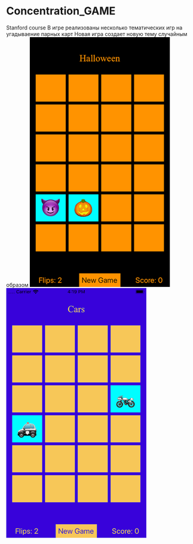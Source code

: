 # Concentration_GAME
Stanford course
В игре реализованы несколько тематических игр на угадываение парных карт
Новая игра создает новую тему случайным образом
![](https://github.com/Engwar/screenshots/blob/master/cnctr1.png)
![](https://github.com/Engwar/screenshots/blob/master/cnctr2.png)
